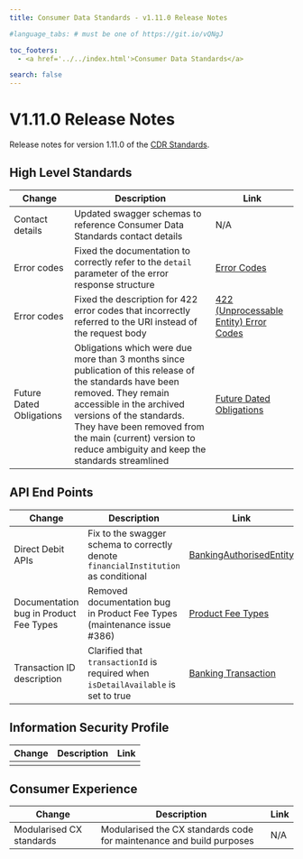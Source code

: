 ```yaml
---
title: Consumer Data Standards - v1.11.0 Release Notes

#language_tabs: # must be one of https://git.io/vQNgJ

toc_footers:
  - <a href='../../index.html'>Consumer Data Standards</a>

search: false
---
```


# V1.11.0 Release Notes
Release notes for version 1.11.0 of the [CDR Standards](../../index.html).

## High Level Standards

|Change|Description|Link|
|------|-----------|----|
| Contact details | Updated swagger schemas to reference Consumer Data Standards contact details  | N/A  |
| Error codes | Fixed the documentation to correctly refer to the `detail` parameter of the error response structure | [Error Codes](../../#error-codes) |
| Error codes | Fixed the description for 422 error codes that incorrectly referred to the URI instead of the request body | [422 (Unprocessable Entity) Error Codes](../../#422-unprocessable-entity-errors) |
| Future Dated Obligations | Obligations which were due more than 3 months since publication of this release of the standards have been removed. They remain accessible in the archived versions of the standards. They have been removed from the main (current) version to reduce ambiguity and keep the standards streamlined | [Future Dated Obligations](../../#future-dated-obligations) |

## API End Points

|Change|Description|Link|
|------|-----------|----|
| Direct Debit APIs | Fix to the swagger schema to correctly denote `financialInstitution` as conditional | [BankingAuthorisedEntity](../../#tocSbankingauthorisedentity) |
| Documentation bug in Product Fee Types | Removed documentation bug in Product Fee Types (maintenance issue #386) | [Product Fee Types](../../#tocSproductfeetypedoc) |
| Transaction ID description | Clarified that `transactionId` is required when `isDetailAvailable` is set to true | [Banking Transaction](../../#tocSbankingtransaction) |

## Information Security Profile
|Change|Description|Link|
|------|-----------|----|
|  |  |  |

## Consumer Experience

|Change|Description|Link|
|------|-----------|----|
| Modularised CX standards | Modularised the CX standards code for maintenance and build purposes | N/A |
